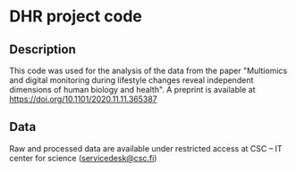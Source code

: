 # DHR project code

## Description

This code was used for the analysis of the data from the paper "Multiomics and digital monitoring during lifestyle changes reveal independent dimensions of human biology and health". A preprint is available at https://doi.org/10.1101/2020.11.11.365387


## Data

Raw and processed data are available under restricted access at CSC – IT center for science (servicedesk@csc.fi)